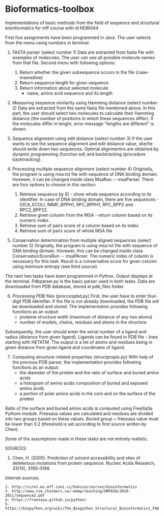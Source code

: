 # Bioformatics-toolbox

Implementations of basic methods from the field of sequence and structural
bioinformatics for mff course with id NDBI044


First five assignments have been programmed in Java.
The user selects from the menu using numbers in terminal.

1. FASTA parser (select number 1)
Data are extracted from fasta file with examples of molecules.
The user can see all possible molecule names from that file. 
Second menu with following options:
	1. Return whether the given subsequence occurs in the file
	   (case-insensitive)
	2. Return sequence length for given sequence
	3. Return information about selected molecule 
	   - name, amino acid sequence and its length

2. Measuring sequence similarity using Hamming distance (select number 2)
Data are extracted from the same fasta file mentioned above. 
In this part, the user should select two molecules to calculate 
their Hamming distance (the number of positions in which these 
sequences differ). If the molecules differ in lenght, 
error message "lengths are different" is shown. 

3. Sequence alignment using edit distance (select number 3)
If the user wants to see the sequence alignment and edit distance value, 
she/he should write down two sequences. Optimal alignmentns are obtained
by dynamic programming (function ed) and backtracking (procedure backtracking).

4. Processing multiple sequence alignment (select number 4)
Originally, the program is using msa.txt file with sequence of DNA binding domain. 
Hovewer, it can be changed inside class MsaRun -- msaParser. 
There are four options to choose in this section:
	1. Retrieve sequence by ID - show whole sequence according to its identifier.
	In case of DNA binding domain, there are five sequences - DICA_ECOLI, IMMF_BPPH1, 
	RPC_BPPH1, RPC_BPP2 and RPC2_BPP22.
	2. Retrieve given column from the MSA - return column based on its numeric index. 
	3. Retrieve sum of pairs score of a column based on its index
	4. Retrieve sum of pairs score of whole MSA file 

5. Conservation determination from multiple aligned sequences (select number 5)
Originally, the program is using msa.txt file with sequence of DNA binding domain. 
Hovewer, this can be changed inside class ConservationScoreRun -- msaPArser. 
The numeric index of column is necessary for this task. Result is a conservative
score for given column using minimum entropy (see third source).
 

The next two tasks have been programmed in Python. Output displays at the terminal.
Pdbparser.py is the basic parser used in both tasks. Data are downloaded from PDB database, stored at pdb_files folder.

6. Processing PDB files (proccespbd.py)
First, the user have to enter four-digit PDB identifier. If the file is not already downloaded,
the PDB file will be downloaded and stored. The implementation provides following functions as an output:
	- proteine structure width (maximum of distance of any two atoms)
	- number of models, chains, residues and atoms in the structure

Subsequently, the user should enter the serial number of a ligand and radius (distance from given ligand).
Ligands can be found in PDB file - lines starting with HETATM. The output is a list of atoms and residues
being in given distance from given ligand and coordinates of ligand.

7. Computing structure-related properties (structpropts.py)
With help of the previous PDB parser, the implementation provides following functions as an output:
	- the diameter of the protein and the ratio of surface and buried amino acids
	- a histogram of amino acids composition of buried and exposed amino acids
	- a portion of polar amino acids in the core and on the surface of the protein

Ratio of the surface and buried amino acids is computed using FreeSaSa Pythom module. 
Freesasa values are calculated and residues are divided into two groups based on these values.
Buried group = freesasa value must be lower than 0.2 (threshold is set according to first source written by Chen). 


Some of the assumptions made in these tasks are not entirely realistic.

SOURCES:
1. Chen, H. (2005). Prediction of solvent accessibility and sites of deleterious mutations from protein sequence. Nucleic Acids Research, 33(10), 3193–3199.

Internet sources:

	2. http://siret.ms.mff.cuni.cz/hoksza/courses/bioinformatics
	3. http://www.cse.chalmers.se/~kemp/teaching/UMF018/2010-2011/sequence2.pdf
	4. https://freesasa.github.io/python/
	5. https://biopython.org/wiki/The_Biopython_Structural_Bioinformatics_FAQ
